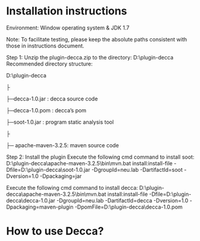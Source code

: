 # Installation instructions

Environment: Window operating system  & JDK 1.7

Note: To facilitate testing, please keep the absolute paths consistent with those in instructions document.

Step 1: Unzip the plugin-decca.zip to the directory: D:\plugin-decca
Recommended directory structure:

D:\plugin-decca

├

├─decca-1.0.jar : decca source code

├─decca-1.0.pom : decca’s pom 

├─soot-1.0.jar : program static analysis tool

├

├─ apache-maven-3.2.5: maven source code

Step 2: Install the plugin
Execute the following cmd command to install soot:
D:\plugin-decca\apache-maven-3.2.5\bin\mvn.bat install:install-file  -Dfile=D:\plugin-decca\soot-1.0.jar  -DgroupId=neu.lab  -DartifactId=soot -Dversion=1.0 -Dpackaging=jar


Execute the following cmd command to install decca:
D:\plugin-decca\apache-maven-3.2.5\bin\mvn.bat install:install-file  -Dfile=D:\plugin-decca\decca-1.0.jar  -DgroupId=neu.lab  -DartifactId=decca -Dversion=1.0 -Dpackaging=maven-plugin -DpomFile=D:\plugin-decca\decca-1.0.pom



# How to use Decca?
